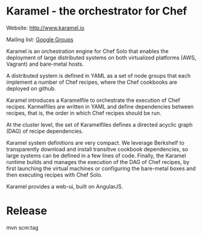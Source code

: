 # Karamel - the orchestrator for Chef

Website: http://www.karamel.io

Mailing list: <a href="https://groups.google.com/forum/#!forum/karamel-chef">Google Groups</a>

Karamel is an orchestration engine for Chef Solo that enables the deployment of large distributed systems on both virtualized platforms (AWS, Vagrant) and bare-metal hosts. 

A distributed system is defined in YAML as a set of node groups that each implement a number of Chef recipes, where the Chef cookbooks are deployed on github.  

Karamel introduces a Karamelfile to orchestrate the execution of Chef recipes. Karmelfiles are written in YAML and define dependencies between recipes, that is, the order in which Chef recipes should be run.

At the cluster level, the set of Karamelfiles defines a directed acyclic graph (DAG) of recipe dependencies. 

Karamel system definitions are very compact. We leverage Berkshelf to transparently download and install transitive cookbook dependencies, so large systems can be defined in a few lines of code. Finally, the Karamel runtime builds and manages the execution of the DAG of Chef recipes, by first launching the virtual machines or configuring the bare-metal boxes and then executing recipes with Chef Solo. 

Karamel provides a web-ui, built on AngularJS.

Release
=====
mvn scm:tag
